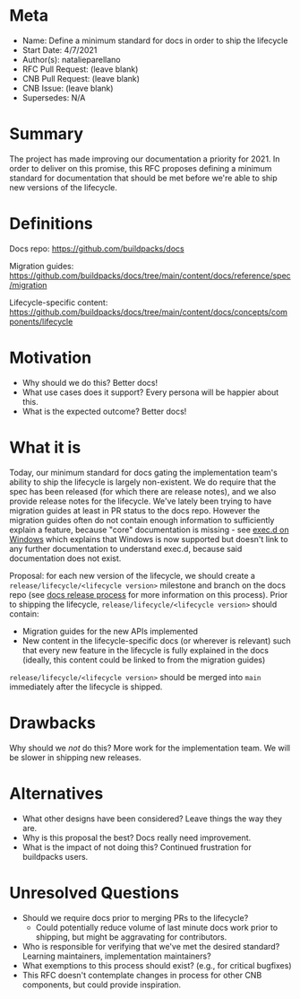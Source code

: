 # Meta
[meta]: #meta
- Name: Define a minimum standard for docs in order to ship the lifecycle
- Start Date: 4/7/2021
- Author(s): natalieparellano
- RFC Pull Request: (leave blank)
- CNB Pull Request: (leave blank)
- CNB Issue: (leave blank)
- Supersedes: N/A

# Summary
[summary]: #summary

The project has made improving our documentation a priority for 2021. In order to deliver on this promise, this RFC proposes defining a minimum standard for documentation that should be met before we're able to ship new versions of the lifecycle.

# Definitions
[definitions]: #definitions

Docs repo: https://github.com/buildpacks/docs

Migration guides: https://github.com/buildpacks/docs/tree/main/content/docs/reference/spec/migration

Lifecycle-specific content: https://github.com/buildpacks/docs/tree/main/content/docs/concepts/components/lifecycle

# Motivation
[motivation]: #motivation

- Why should we do this? Better docs!
- What use cases does it support? Every persona will be happier about this.
- What is the expected outcome? Better docs!

# What it is
[what-it-is]: #what-it-is

Today, our minimum standard for docs gating the implementation team's ability to ship the lifecycle is largely non-existent. We do require that the spec has been released (for which there are release notes), and we also provide release notes for the lifecycle. We've lately been trying to have migration guides at least in PR status to the docs repo. However the migration guides often do not contain enough information to sufficiently explain a feature, because "core" documentation is missing - see [exec.d on Windows](https://buildpacks.io/docs/reference/spec/migration/buildpack-api-0.5-0.6/#execd-on-windows) which explains that Windows is now supported but doesn't link to any further documentation to understand exec.d, because said documentation does not exist.

Proposal: for each new version of the lifecycle, we should create a `release/lifecycle/<lifecycle version>` milestone and branch on the docs repo (see [docs release process](https://github.com/buildpacks/docs/blob/main/RELEASE.md#lump-changes) for more information on this process). Prior to shipping the lifecycle, `release/lifecycle/<lifecycle version>` should contain:
* Migration guides for the new APIs implemented
* New content in the lifecycle-specific docs (or wherever is relevant) such that every new feature in the lifecycle is fully explained in the docs (ideally, this content could be linked to from the migration guides)

`release/lifecycle/<lifecycle version>` should be merged into `main` immediately after the lifecycle is shipped. 

# Drawbacks
[drawbacks]: #drawbacks

Why should we *not* do this? More work for the implementation team. We will be slower in shipping new releases.

# Alternatives
[alternatives]: #alternatives

- What other designs have been considered? Leave things the way they are.
- Why is this proposal the best? Docs really need improvement.
- What is the impact of not doing this? Continued frustration for buildpacks users.

# Unresolved Questions
[unresolved-questions]: #unresolved-questions

- Should we require docs prior to merging PRs to the lifecycle?
  - Could potentially reduce volume of last minute docs work prior to shipping, but might be aggravating for contributors.
- Who is responsible for verifying that we've met the desired standard? Learning maintainers, implementation maintainers?
- What exemptions to this process should exist? (e.g., for critical bugfixes)
- This RFC doesn't contemplate changes in process for other CNB components, but could provide inspiration.
